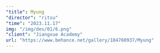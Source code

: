 ```yaml
---
"title": Myung
"director": "ritsu"
"time": "2023.11.17"
img: "/img/des/01/6.png"
"client": "Jiangxue Academy"
url: "https://www.behance.net/gallery/184760937/Myung"
---
```

